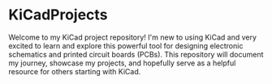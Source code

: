 # KiCadProjects
Welcome to my KiCad project repository! I'm new to using KiCad and very excited to learn and explore this powerful tool for designing electronic schematics and printed circuit boards (PCBs). This repository will document my journey, showcase my projects, and hopefully serve as a helpful resource for others starting with KiCad.
